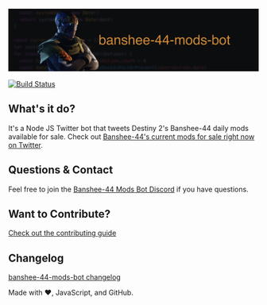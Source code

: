 ![logo](./media/github-readme-banner.jpg)

[![Build Status](https://travis-ci.org/cujarrett/banshee-44-mods-bot.svg?branch=master)](https://travis-ci.org/cujarrett/banshee-44-mods-bot)

## What's it do?
It's a Node JS Twitter bot that tweets Destiny 2's Banshee-44 daily mods available for sale. Check
out [Banshee-44's current mods for sale right now on Twitter](https://twitter.com/banshee44mods).

## Questions & Contact
Feel free to join the [Banshee-44 Mods Bot Discord](https://discord.gg/Pv3xrPV) if you have questions.

## Want to Contribute?
[Check out the contributing guide](CONTRIBUTING.md)

## Changelog
[banshee-44-mods-bot changelog](CHANGELOG.md)

Made with :heart:, JavaScript, and GitHub.

